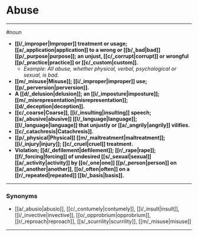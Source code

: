 # Abuse
---
#noun
- **[[i/_improper|Improper]] treatment or usage; [[a/_application|application]] to a wrong or [[b/_bad|bad]] [[p/_purpose|purpose]]; an unjust, [[c/_corrupt|corrupt]] or wrongful [[p/_practice|practice]] or [[c/_custom|custom]].**
	- _Example: All abuse, whether physical, verbal, psychological or sexual, is bad._
- **[[m/_misuse|Misuse]]; [[i/_improper|improper]] use; [[p/_perversion|perversion]].**
- **A [[d/_delusion|delusion]]; an [[i/_imposture|imposture]]; [[m/_misrepresentation|misrepresentation]]; [[d/_deception|deception]].**
- **[[c/_coarse|Coarse]], [[i/_insulting|insulting]] speech; [[a/_abusive|abusive]] [[l/_language|language]]; [[l/_language|language]] that unjustly or [[a/_angrily|angrily]] vilifies.**
- **[[c/_catachresis|Catachresis]].**
- **[[p/_physical|Physical]] [[m/_maltreatment|maltreatment]]; [[i/_injury|injury]]; [[c/_cruel|cruel]] treatment.**
- **Violation; [[d/_defilement|defilement]]; [[r/_rape|rape]]; [[f/_forcing|forcing]] of undesired [[s/_sexual|sexual]] [[a/_activity|activity]] by [[o/_one|one]] [[p/_person|person]] on [[a/_another|another]], [[o/_often|often]] on a [[r/_repeated|repeated]] [[b/_basis|basis]].**
---
### Synonyms
- [[a/_abusio|abusio]], [[c/_contumely|contumely]], [[i/_insult|insult]], [[i/_invective|invective]], [[o/_opprobrium|opprobrium]], [[r/_reproach|reproach]], [[s/_scurrility|scurrility]], [[m/_misuse|misuse]]
---
